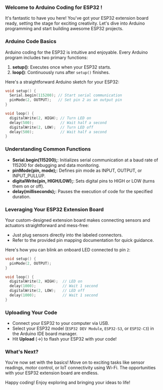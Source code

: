 ### Welcome to Arduino Coding for ESP32 !

It's fantastic to have you here! You've got your ESP32 extension board ready, setting the stage for exciting creativity. Let's dive into Arduino programming and start building awesome ESP32 projects.

### Arduino Code Basics

Arduino coding for the ESP32 is intuitive and enjoyable. Every Arduino program includes two primary functions:

1. **setup()**: Executes once when your ESP32 starts.
2. **loop()**: Continuously runs after `setup()` finishes.

Here's a straightforward Arduino sketch for your ESP32:

```cpp
void setup() {
  Serial.begin(115200); // Start serial communication
  pinMode(2, OUTPUT);   // Set pin 2 as an output pin
}

void loop() {
  digitalWrite(2, HIGH); // Turn LED on
  delay(500);            // Wait half a second
  digitalWrite(2, LOW);  // Turn LED off
  delay(500);            // Wait half a second
}
```

### Understanding Common Functions

- **Serial.begin(115200);**: Initializes serial communication at a baud rate of 115200 for debugging and data monitoring.
- **pinMode(pin, mode);**: Defines pin mode as INPUT, OUTPUT, or INPUT\_PULLUP.
- **digitalWrite(pin, HIGH/LOW);**: Sets digital pins to HIGH or LOW (turns them on or off).
- **delay(milliseconds);**: Pauses the execution of code for the specified duration.

### Leveraging Your ESP32 Extension Board

Your custom-designed extension board makes connecting sensors and actuators straightforward and mess-free:

- Just plug sensors directly into the labeled connectors.
- Refer to the provided pin mapping documentation for quick guidance.

Here's how you can blink an onboard LED connected to pin `2`:

```cpp
void setup() {
  pinMode(2, OUTPUT);
}

void loop() {
  digitalWrite(2, HIGH);  // LED on
  delay(1000);            // Wait 1 second
  digitalWrite(2, LOW);   // LED off
  delay(1000);            // Wait 1 second
}
```

### Uploading Your Code

- Connect your ESP32 to your computer via USB.
- Select your ESP32 model (`ESP32 DEV Module`, `ESP32-S3`, or `ESP32-C3`) in the Arduino IDE board manager.
- Hit **Upload** (→) to flash your ESP32 with your code!

### What's Next?

You're now set with the basics! Move on to exciting tasks like sensor readings, motor control, or IoT connectivity using Wi-Fi. The opportunities with your ESP32 extension board are endless.

Happy coding! Enjoy exploring and bringing your ideas to life!

